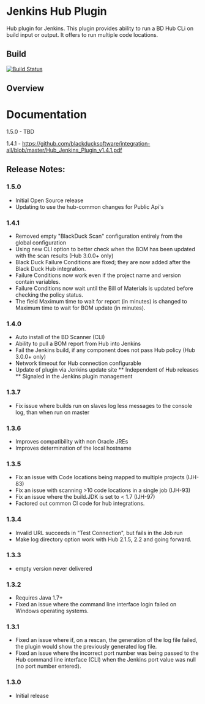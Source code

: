 # Jenkins Hub Plugin

Hub plugin for Jenkins. This plugin provides ability to run a BD Hub CLi on build input or output. It offers to run multiple code locations.

## Build

[![Build Status](https://travis-ci.org/blackducksoftware/jenkins-hub.svg?branch=master)](https://travis-ci.org/blackducksoftware/jenkins-hub)

## Overview


# Documentation
1.5.0 - TBD

1.4.1 - https://github.com/blackducksoftware/integration-all/blob/master/Hub_Jenkins_Plugin_v1.4.1.pdf

## Release Notes:
### 1.5.0
* Initial Open Source release
* Updating to use the hub-common changes for Public Api's

### 1.4.1
* Removed empty "BlackDuck Scan" configuration entirely from the global configuration
* Using new CLI option to better check when the BOM has been updated with the scan results (Hub 3.0.0+ only)
* Black Duck Failure Conditions are fixed; they are now added after the Black Duck Hub integration.
* Failure Conditions now work even if the project name and version contain variables.
* Failure Conditions now wait until the Bill of Materials is updated before checking the policy status.
* The field Maximum time to wait for report (in minutes) is changed to Maximum time to wait for BOM update (in minutes).

### 1.4.0
* Auto install of the BD Scanner (CLI)
* Ability to pull a BOM report from Hub into Jenkins
* Fail the Jenkins build, if any component does not pass Hub policy (Hub 3.0.0+ only)
* Network timeout for Hub connection configurable
* Update of plugin via Jenkins update site
** Independent of Hub releases
** Signaled in the Jenkins plugin management

### 1.3.7
* Fix issue where builds run on slaves log less messages to the console log, than when run on master

### 1.3.6
* Improves compatibility with non Oracle JREs
* Improves determination of the local hostname 

### 1.3.5
* Fix an issue with Code locations being mapped to multiple projects (IJH-83)
* Fix an issue with scanning >10 code locations in a single job (IJH-93)
* Fix an issue where the build.JDK is set to < 1.7 (IJH-97)
* Factored out common CI code for hub integrations.

### 1.3.4
* Invalid URL succeeds in "Test Connection", but fails in the Job run
* Make log directory option work with Hub 2.1.5, 2.2 and going forward.

### 1.3.3
* empty version never delivered

### 1.3.2
* Requires Java 1.7+
* Fixed an issue where the command line interface login failed on Windows operating systems.

### 1.3.1
* Fixed an issue where if, on a rescan, the generation of the log file failed, the plugin would show the previously generated log file.
* Fixed an issue where the incorrect port number was being passed to the Hub command line interface (CLI) when the Jenkins port value was null (no port number entered). 

### 1.3.0
* Initial release
